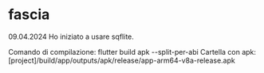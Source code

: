 # fascia

09.04.2024
Ho iniziato a usare sqflite.

Comando di compilazione:
flutter build apk --split-per-abi
Cartella con apk:
[project]/build/app/outputs/apk/release/app-arm64-v8a-release.apk